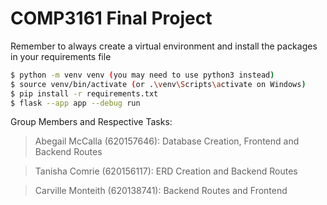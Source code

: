 # COMP3161 Final Project

Remember to always create a virtual environment and install the packages in your requirements file

```bash
$ python -m venv venv (you may need to use python3 instead)
$ source venv/bin/activate (or .\venv\Scripts\activate on Windows)
$ pip install -r requirements.txt
$ flask --app app --debug run
```
Group Members and Respective Tasks:

> Abegail McCalla (620157646): Database Creation, Frontend and Backend Routes 

> Tanisha Comrie (620156117): ERD Creation and Backend Routes

> Carville Monteith (620138741): Backend Routes and Frontend
